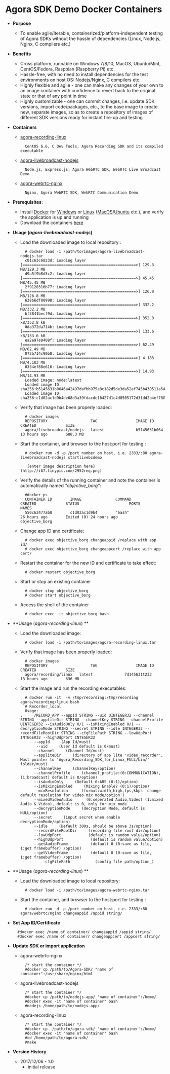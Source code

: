 # Agora SDK Demo Docker Containers

- **Purpose**
	* To enable agile/iterable, containerized/platform-independent testing of Agora SDKs without the hassle of dependencies (Linux, Node.js, Nginx, C compilers etc.) 

- **Benefits**
	* Cross platform, runnable on Windows 7/8/10, MacOS, Ubuntu/Mint, CentOS/Fedora, Raspbian (Raspberry Pi) etc.
	* Hassle-free, with no need to install dependencies for the test environments on host OS: Nodejs/Nginx, C compilers etc.
	* Highly flexible and agile - one can make any changes of your own to an image container with confidence to revert back to the original state or that of any point in time
	* Highly customizable - one can commit changes, i.e. update SDK versions,  import code/packages, etc., to the base image to create new, separate images, so as to create a repository of images of different SDK versions ready for instant fire-up and testing


- **Containers**
	* [agora-recording-linux](https://pan.baidu.com/s/1c15m4Oo)
	
			CentOS 6.6, C Dev Tools, Agora Recording SDK and its compiled executable
		 
	* [agora-livebroadcast-nodejs](https://pan.baidu.com/s/1o7DF31C)
	
			Node.js, Express.js, Agora WebRTC SDK, WebRTC Live Broadcast Demo
			
	* [agora-webrtc-nginx](https://pan.baidu.com/s/1hss3nrI)
	
			Nginx, Agora WebRTC SDK, WebRTC Communication Demo

- **Prerequisites**:
	* Install [Docker](https://www.htpcbeginner.com/what-is-docker-docker-vs-virtualbox/) for [Windows](https://docs.docker.com/docker-for-windows/#shared-drives-on-demand) or [Linux](https://www.howtoforge.com/tutorial/docker-installation-and-usage-on-ubuntu-16.04/) ([MacOS](https://docs.docker.com/docker-for-mac/install/#install-and-run-docker-for-mac)/[Ubuntu](https://www.howtoforge.com/tutorial/docker-installation-and-usage-on-ubuntu-16.04/) etc.), and verify the application is up and running
	* Download the containers [here](https://pan.baidu.com/s/1slbVOYT)



- **Usage (*agora-livebroadcast-nodejs*)**
	* Load the downloaded image to local repository::

			# docker load -i /path/to/images/agora-livebroadcast-nodejs.tar 
			c01c63c6823d: Loading layer [==================================================>] 129.3 MB/129.3 MB
			d9a5f9b8d5c2: Loading layer [==================================================>] 45.45 MB/45.45 MB
			2f9128310b77: Loading layer [==================================================>] 126.8 MB/126.8 MB
			63866df00998: Loading layer [==================================================>] 332.2 MB/332.2 MB
			bf3841becf9d: Loading layer [==================================================>] 352.8 kB/352.8 kB
			0da372da714b: Loading layer [==================================================>] 133.6 kB/133.6 kB
			ea2e97e9408f: Loading layer [==================================================>] 62.49 MB/62.49 MB
			072b714c90b8: Loading layer [==================================================>] 4.183 MB/4.183 MB
			0334ef88e616: Loading layer [==================================================>] 14.93 MB/14.93 MB
			Loaded image: node:latest
			Loaded image ID: sha256:b5145631b0646a42497dafbb975a8c182d5de3da52af745b430511a54c53f835
			Loaded image ID: sha256:c1d02ac1d9b4de08d3a39fdacde10427d1c4d8505172d31dd2b4ef78048559f8
	* Verify that image has been properly loaded:

			# docker images
			REPOSITORY                   TAG                 IMAGE ID            CREATED             SIZE
			agora/livebroadcast/nodejs   latest              b5145631b064        13 hours ago        688.3 MB
	* Start the container, and browser to the host:port for testing :

			# docker run -d -p /port number on host, i.e. 2333/:80 agora-livebroadcast-nodejs startlivebcdemo

			![enter image description here](http://i67.tinypic.com/2952req.png)
	* Verify the details of the running container and note the container is automatically named *"objective_borg"*:

			#docker ps
			CONTAINER ID        IMAGE               COMMAND                  CREATED             STATUS                      PORTS               NAMES
			550c63477ab8        c1d02ac1d9b4        "bash"                   26 hours ago        Exited (0) 24 hours ago                         objective_borg
	* Change app ID and certificate:

			# docker exec objective_borg changeappid /replace with app id/
			# docker exec objective_borg changeappcert /replace with app cert/
	* Restart the container for the new ID and certificate to take effect:

			# docker restart objective_borg
	* Start or stop an existing container

			# docker stop objective_borg
			# docker start objective_borg
	* Access the shell of the container

			# docker exec -it objective_borg bash

- **Usage (*agora-recording-linux*) **
	* Load the downloaded image:

			# docker load -i /path/to/images/agora-recording-linux.tar 
	* Verify that image has been properly loaded:

			# docker images
			REPOSITORY                   TAG                 IMAGE ID            CREATED             SIZE
			agora/recording/linux   latest              7d145631t233        13 hours ago        636 MB
	* Start the image and run the recording executables:

			# docker run -it  -v /tmp/recording:/tmp/recording agora/recording/linux bash
			# Recorder_local 
			Usage: 
	      .		/RECORD_APP --appId STRING --uid UINTEGER32 --channel STRING --appliteDir STRING --channelKey STRING --channelProfile UINTEGER32 --isAudioOnly 0/1 --isMixingEnabled 0/1 --decryptionMode STRING --secret STRING --idle INTEGER32 --recordFileRootDir STRING --cfgFilePath STRING --lowUdpPort INTEGER32 --highUdpPort INTEGER32
           		--appId     (App Id/must) 
          		 --uid     (User Id default is 0/must)  
           		--channel     (Channel Id/must) 
           		--appliteDir     (directory of app lite 'video_recorder', Must pointer to 'Agora_Recording_SDK_for_Linux_FULL/bin/' folder/must) 
           		--channelKey     (channelKey/option) 
           		--channelProfile     (channel_profile:(0:COMMUNICATION),(1:broadcast) default is 0/option) 
           		--isAudioOnly     (Default 0:ARS (0:1)/option) 
           		--isMixingEnabled     (Mixing Enable? (0:1)/option) 
           		--mixResolution      (format:width,high,fps,kbps 'change default resolution for video mix mode/option') 
           		--mixedVideoAudio      (0:seperated Audio,Video) (1:mixed Audio & Video), default is 0, only for mix mode  
           		--decryptionMode     (decryption Mode, default is NULL/option) 
           		--secret     (input secret when enable decryptionMode/option) 
           		--idle     (Default 300s, should be above 3s/option) 
           		--recordFileRootDir     (recording file root dir/option) 
           		--lowUdpPort            (default is random value/option) 
           		--highUdpPort            (default is random value/option) 
           		--getAudioFrame          (default 0 (0:save as file, 1:get framebuffer) /option) 
           		--getVideoFrame          (default 0 (0:save as file, 1:get framebuffer) /option)
           -		-cfgFilePath           (config file path/option_)

- **Usage (*agora-recording-linux*) **
	* Load the downloaded image to local repository:

			# docker load -i /path/to/images/agora-webrtc-nginx.tar
	* Start the container, and browser to the host:port for testing :

			# docker run -d -p /port number on host, i.e. 2333/:80 agora/webrtc/nginx changeappid /appid string/

- **Set App ID/Certificate**
	
		#docker exec /name of container/ changeappid /appid string/
		#docker exec /name of container/ changeappcert /appcert string/

- **Update SDK or import application**
	* agora-webrtc-nginx
	
			/* start the container */
			#docker cp /path/to/Agora-SDK/ "name of container":/usr/share/nginx/html
	* agora-livebroadcast-nodejs
	
			/* start the container */
			#docker cp /path/to/nodejs-app/ "name of container":/home/
			#docker exec -it "name of container" bash
			#nodejs /home/path/to/nodejs-app/
	* agora-recording-linux

			/* start the container */
			#docker cp  /path/to/agora-sdk/ "name of container':/home/
			#docker exec -it "name of container" bash
			#cd /home/path/to/agora-sdk/
			#make


- **Version History**
	* 2017/12/06 - 1.0
		+ initial release 








